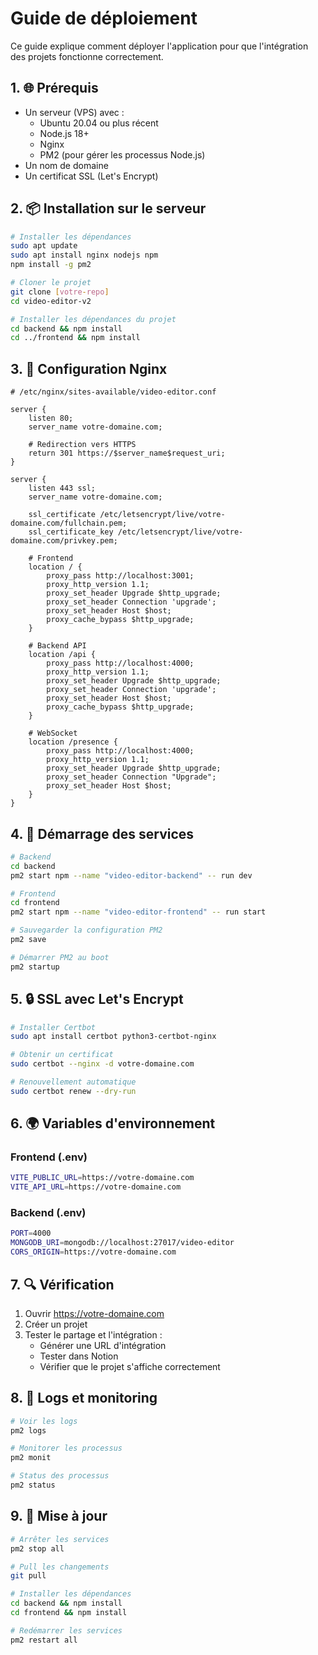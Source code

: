 # Guide de déploiement

Ce guide explique comment déployer l'application pour que l'intégration des projets fonctionne correctement.

## 1. 🌐 Prérequis

- Un serveur (VPS) avec :
  - Ubuntu 20.04 ou plus récent
  - Node.js 18+
  - Nginx
  - PM2 (pour gérer les processus Node.js)
- Un nom de domaine
- Un certificat SSL (Let's Encrypt)

## 2. 📦 Installation sur le serveur

```bash
# Installer les dépendances
sudo apt update
sudo apt install nginx nodejs npm
npm install -g pm2

# Cloner le projet
git clone [votre-repo]
cd video-editor-v2

# Installer les dépendances du projet
cd backend && npm install
cd ../frontend && npm install
```

## 3. 🔧 Configuration Nginx

```nginx
# /etc/nginx/sites-available/video-editor.conf

server {
    listen 80;
    server_name votre-domaine.com;

    # Redirection vers HTTPS
    return 301 https://$server_name$request_uri;
}

server {
    listen 443 ssl;
    server_name votre-domaine.com;

    ssl_certificate /etc/letsencrypt/live/votre-domaine.com/fullchain.pem;
    ssl_certificate_key /etc/letsencrypt/live/votre-domaine.com/privkey.pem;

    # Frontend
    location / {
        proxy_pass http://localhost:3001;
        proxy_http_version 1.1;
        proxy_set_header Upgrade $http_upgrade;
        proxy_set_header Connection 'upgrade';
        proxy_set_header Host $host;
        proxy_cache_bypass $http_upgrade;
    }

    # Backend API
    location /api {
        proxy_pass http://localhost:4000;
        proxy_http_version 1.1;
        proxy_set_header Upgrade $http_upgrade;
        proxy_set_header Connection 'upgrade';
        proxy_set_header Host $host;
        proxy_cache_bypass $http_upgrade;
    }

    # WebSocket
    location /presence {
        proxy_pass http://localhost:4000;
        proxy_http_version 1.1;
        proxy_set_header Upgrade $http_upgrade;
        proxy_set_header Connection "Upgrade";
        proxy_set_header Host $host;
    }
}
```

## 4. 🚀 Démarrage des services

```bash
# Backend
cd backend
pm2 start npm --name "video-editor-backend" -- run dev

# Frontend
cd frontend
pm2 start npm --name "video-editor-frontend" -- run start

# Sauvegarder la configuration PM2
pm2 save

# Démarrer PM2 au boot
pm2 startup
```

## 5. 🔒 SSL avec Let's Encrypt

```bash
# Installer Certbot
sudo apt install certbot python3-certbot-nginx

# Obtenir un certificat
sudo certbot --nginx -d votre-domaine.com

# Renouvellement automatique
sudo certbot renew --dry-run
```

## 6. 🌍 Variables d'environnement

### Frontend (.env)
```bash
VITE_PUBLIC_URL=https://votre-domaine.com
VITE_API_URL=https://votre-domaine.com
```

### Backend (.env)
```bash
PORT=4000
MONGODB_URI=mongodb://localhost:27017/video-editor
CORS_ORIGIN=https://votre-domaine.com
```

## 7. 🔍 Vérification

1. Ouvrir https://votre-domaine.com
2. Créer un projet
3. Tester le partage et l'intégration :
   - Générer une URL d'intégration
   - Tester dans Notion
   - Vérifier que le projet s'affiche correctement

## 8. 📝 Logs et monitoring

```bash
# Voir les logs
pm2 logs

# Monitorer les processus
pm2 monit

# Status des processus
pm2 status
```

## 9. 🔄 Mise à jour

```bash
# Arrêter les services
pm2 stop all

# Pull les changements
git pull

# Installer les dépendances
cd backend && npm install
cd frontend && npm install

# Redémarrer les services
pm2 restart all
```
